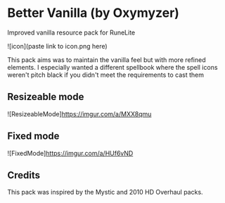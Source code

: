 # Better Vanilla (by Oxymyzer)
Improved vanilla resource pack for RuneLite

![icon](paste link to icon.png here)

This pack aims was to maintain the vanilla feel but with more refined elements. I especially wanted a different spellbook where the spell icons weren't pitch black if you didn't meet the requirements to cast them

## Resizeable mode
![ResizeableMode]https://imgur.com/a/MXX8qmu

## Fixed mode
![FixedMode]https://imgur.com/a/HUf6vND

## Credits
This pack was inspired by the Mystic and 2010 HD Overhaul packs.